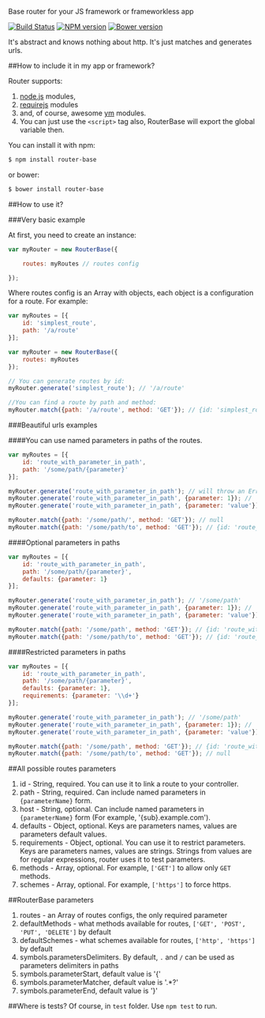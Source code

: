 Base router for your JS framework or frameworkless app

[![Build Status](https://travis-ci.org/apsavin/router-base.svg?branch=master)](https://travis-ci.org/apsavin/router-base) [![NPM version](https://badge.fury.io/js/router-base.svg)](http://badge.fury.io/js/router-base) [![Bower version](https://badge.fury.io/bo/router-base.svg)](http://badge.fury.io/bo/router-base)

It's abstract and knows nothing about http. It's just matches and generates urls.

##How to include it in my app or framework?

Router supports:

1. [node.js](http://nodejs.org) modules,
2. [requirejs](http://requirejs.org) modules
3. and, of course, awesome [ym](https://github.com/ymaps/modules) modules.
4. You can just use the `<script>` tag also, RouterBase will export the global variable then.

You can install it with npm:

```bash
$ npm install router-base
```

or bower:

```bash
$ bower install router-base
```

##How to use it?

###Very basic example

At first, you need to create an instance:

```javascript
var myRouter = new RouterBase({

    routes: myRoutes // routes config

});
```

Where routes config is an Array with objects, each object is a configuration for a route.
For example:

```javascript
var myRoutes = [{
    id: 'simplest_route',
    path: '/a/route'
}];

var myRouter = new RouterBase({
    routes: myRoutes
});

// You can generate routes by id:
myRouter.generate('simplest_route'); // '/a/route'

//You can find a route by path and method:
myRouter.match({path: '/a/route', method: 'GET'}); // {id: 'simplest_route'}
```

###Beautiful urls examples

####You can use named parameters in paths of the routes.
```javascript
var myRoutes = [{
    id: 'route_with_parameter_in_path',
    path: '/some/path/{parameter}'
}];

myRouter.generate('route_with_parameter_in_path'); // will throw an Error, because parameter is needed for the route
myRouter.generate('route_with_parameter_in_path', {parameter: 1}); // '/some/path/1'
myRouter.generate('route_with_parameter_in_path', {parameter: 'value'}); // '/some/path/value'

myRouter.match({path: '/some/path/', method: 'GET'}); // null
myRouter.match({path: '/some/path/to', method: 'GET'}); // {id: 'route_with_parameter_in_path', parameters: {parameter: 'to'}}
```
####Optional parameters in paths
```javascript
var myRoutes = [{
    id: 'route_with_parameter_in_path',
    path: '/some/path/{parameter}',
    defaults: {parameter: 1}
}];

myRouter.generate('route_with_parameter_in_path'); // '/some/path'
myRouter.generate('route_with_parameter_in_path', {parameter: 1}); // '/some/path/1'
myRouter.generate('route_with_parameter_in_path', {parameter: 'value'}); // '/some/path/value'

myRouter.match({path: '/some/path', method: 'GET'}); // {id: 'route_with_parameter_in_path', parameters: {parameter: 1}}
myRouter.match({path: '/some/path/to', method: 'GET'}); // {id: 'route_with_parameter_in_path', parameters: {parameter: 'to'}}
```
####Restricted parameters in paths
```javascript
var myRoutes = [{
    id: 'route_with_parameter_in_path',
    path: '/some/path/{parameter}',
    defaults: {parameter: 1},
    requirements: {parameter: '\\d+'}
}];

myRouter.generate('route_with_parameter_in_path'); // '/some/path'
myRouter.generate('route_with_parameter_in_path', {parameter: 1}); // '/some/path/1'
myRouter.generate('route_with_parameter_in_path', {parameter: 'value'}); // throws an Error, because parameter is not numeric

myRouter.match({path: '/some/path', method: 'GET'}); // {id: 'route_with_parameter_in_path', parameters: {parameter: 1}}
myRouter.match({path: '/some/path/to', method: 'GET'}); // null
```

##All possible routes parameters

1. id - String, required. You can use it to link a route to your controller.
2. path - String, required. Can include named parameters in `{parameterName}` form.
3. host - String, optional. Can include named parameters in `{parameterName}` form (For example, '{sub}.example.com').
4. defaults - Object, optional. Keys are parameters names, values are parameters default values.
5. requirements - Object, optional. You can use it to restrict parameters. Keys are parameters names, values are strings. Strings from values are for regular expressions, router uses it to test parameters.
6. methods - Array, optional. For example, `['GET']` to allow only `GET` methods.
7. schemes - Array, optional. For example, `['https']` to force https.

##RouterBase parameters

1. routes - an Array of routes configs, the only required parameter
2. defaultMethods - what methods available for routes, `['GET', 'POST', 'PUT', 'DELETE']` by default
3. defaultSchemes - what schemes available for routes, `['http', 'https']` by default
4. symbols.parametersDelimiters. By default, `.` and `/` can be used as parameters delimiters in paths
5. symbols.parameterStart, default value is '\{'
6. symbols.parameterMatcher, default value is '.*?'
7. symbols.parameterEnd, default value is '\}'

##Where is tests?
Of course, in `test` folder. Use `npm test` to run.
